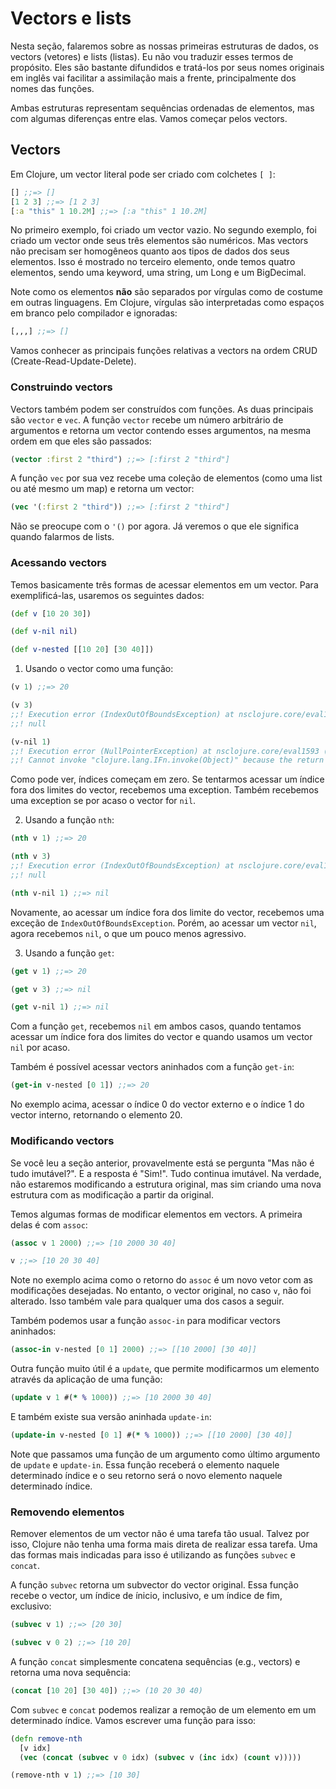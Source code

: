 # Vectors e lists

Nesta seção, falaremos sobre as nossas primeiras estruturas de dados, os vectors (vetores)
e lists (listas). Eu não vou traduzir esses termos de propósito. Eles são bastante difundidos
e tratá-los por seus nomes originais em inglês vai facilitar a assimilação mais a frente, principalmente
dos nomes das funções.

Ambas estruturas representam sequências ordenadas de elementos, mas com algumas diferenças
entre elas. Vamos começar pelos vectors.

## Vectors

Em Clojure, um vector literal pode ser criado com colchetes `[ ]`:

```clojure
[] ;;=> []
[1 2 3] ;;=> [1 2 3]
[:a "this" 1 10.2M] ;;=> [:a "this" 1 10.2M]
```

No primeiro exemplo, foi criado um vector vazio. No segundo exemplo, foi criado um vector
onde seus três elementos são numéricos. Mas vectors não precisam ser homogêneos quanto aos
tipos de dados dos seus elementos. Isso é mostrado no terceiro elemento, onde temos quatro elementos,
sendo uma keyword, uma string, um Long e um BigDecimal.

Note como os elementos **não** são separados por vírgulas como de costume em outras linguagens.
Em Clojure, vírgulas são interpretadas como espaços em branco pelo compilador e ignoradas:

```clojure
[,,,] ;;=> []
```

Vamos conhecer as principais funções relativas a vectors na ordem CRUD (Create-Read-Update-Delete).

### Construindo vectors

Vectors também podem ser construídos com funções. As duas principais são `vector` e `vec`.
A função `vector` recebe um número arbitrário de argumentos e retorna um vector contendo esses
argumentos, na mesma ordem em que eles são passados:

```clojure
(vector :first 2 "third") ;;=> [:first 2 "third"]
```

A função `vec` por sua vez recebe uma coleção de elementos (como uma list ou até mesmo um map)
e retorna um vector:

```clojure
(vec '(:first 2 "third")) ;;=> [:first 2 "third"]
```

Não se preocupe com o `'()` por agora. Já veremos o que ele significa quando falarmos de lists.

### Acessando vectors

Temos basicamente três formas de acessar elementos em um vector. Para exemplificá-las, usaremos
os seguintes dados:

```clojure
(def v [10 20 30])

(def v-nil nil)

(def v-nested [[10 20] [30 40]])
```

1. Usando o vector como uma função:

```clojure
(v 1) ;;=> 20

(v 3)
;;! Execution error (IndexOutOfBoundsException) at nsclojure.core/eval1587 (form-init7967620353117370647.clj:1).
;;! null

(v-nil 1)
;;! Execution error (NullPointerException) at nsclojure.core/eval1593 (form-init7967620353117370647.clj:1).
;;! Cannot invoke "clojure.lang.IFn.invoke(Object)" because the return value of "clojure.lang.Var.getRawRoot()" is null
```

Como pode ver, índices começam em zero. Se tentarmos acessar um índice fora dos limites do
vector, recebemos uma exception. Também recebemos uma exception se por acaso o vector for `nil`.

2. Usando a função `nth`:

```clojure
(nth v 1) ;;=> 20

(nth v 3)
;;! Execution error (IndexOutOfBoundsException) at nsclojure.core/eval1601 (form-init7967620353117370647.clj:1).
;;! null

(nth v-nil 1) ;;=> nil
```

Novamente, ao acessar um índice fora dos limite do vector, recebemos uma exceção de `IndexOutOfBoundsException`.
Porém, ao acessar um vector `nil`, agora recebemos `nil`, o que um pouco menos agressivo.

3. Usando a função `get`:

```clojure
(get v 1) ;;=> 20

(get v 3) ;;=> nil

(get v-nil 1) ;;=> nil
```

Com a função `get`, recebemos `nil` em ambos casos, quando tentamos acessar um índice fora
dos limites do vector e quando usamos um vector `nil` por acaso.

Também é possível acessar vectors aninhados com a função `get-in`:

```clojure
(get-in v-nested [0 1]) ;;=> 20
```

No exemplo acima, acessar o índice 0 do vector externo e o índice 1 do vector interno, retornando o elemento 20.

### Modificando vectors

Se você leu a seção anterior, provavelmente está se pergunta "Mas não é tudo imutável?".
E a resposta é "Sim!". Tudo continua imutável. Na verdade, não estaremos modificando
a estrutura original, mas sim criando uma nova estrutura com as modificação a partir da original.

Temos algumas formas de modificar elementos em vectors. A primeira delas é com `assoc`:

```clojure
(assoc v 1 2000) ;;=> [10 2000 30 40]

v ;;=> [10 20 30 40]
```

Note no exemplo acima como o retorno do `assoc` é um novo vetor com as modificações desejadas. No entanto, o vector
original, no caso `v`, não foi alterado. Isso também vale para qualquer uma dos casos a seguir.

Também podemos usar a função `assoc-in` para modificar vectors aninhados:

```clojure
(assoc-in v-nested [0 1] 2000) ;;=> [[10 2000] [30 40]]
```

Outra função muito útil é a `update`, que permite modificarmos um elemento através da aplicação de uma função:

```clojure
(update v 1 #(* % 1000)) ;;=> [10 2000 30 40]
```

E também existe sua versão aninhada `update-in`:

```clojure
(update-in v-nested [0 1] #(* % 1000)) ;;=> [[10 2000] [30 40]]
```

Note que passamos uma função de um argumento como último argumento de `update` e `update-in`. Essa função
receberá o elemento naquele determinado índice e o seu retorno será o novo elemento naquele determinado índice.

### Removendo elementos

Remover elementos de um vector não é uma tarefa tão usual. Talvez por isso, Clojure não tenha uma forma mais direta de realizar
essa tarefa. Uma das formas mais indicadas para isso é utilizando as funções `subvec` e `concat`.

A função `subvec` retorna um subvector do vector original. Essa função recebe o vector, um índice de ínicio, inclusivo,
e um índice de fim, exclusivo:

```clojure
(subvec v 1) ;;=> [20 30]

(subvec v 0 2) ;;=> [10 20]
```

A função `concat` simplesmente concatena sequências (e.g., vectors) e retorna uma nova sequência:

```clojure
(concat [10 20] [30 40]) ;;=> (10 20 30 40)
```

Com `subvec` e `concat` podemos realizar a remoção de um elemento em um determinado índice. Vamos escrever uma função para isso:

```clojure
(defn remove-nth
  [v idx]
  (vec (concat (subvec v 0 idx) (subvec v (inc idx) (count v)))))

(remove-nth v 1) ;;=> [10 30]
```